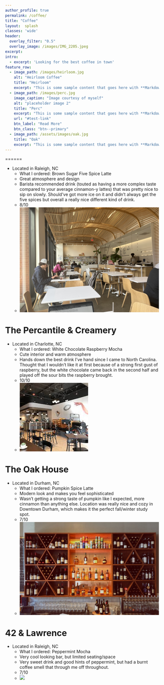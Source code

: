 ```yaml
---
author_profile: true
permalink: /coffee/
title: "Coffee"
layout:  splash
classes: 'wide'
header:
  overlay_filter: "0.5"
  overlay_image: /images/IMG_2205.jpeg
excerpt: 
intro: 
  - excerpt: 'Looking for the best coffee in town'
feature_row:
  - image_path: /images/heirloom.jpg
    alt: "Heirloom Coffee"
    title: "Heirloom"
    excerpt: "This is some sample content that goes here with **Markdown** formatting."
  - image_path: /images/perc.jpg
    image_caption: "Image courtesy of myself"
    alt: "placeholder image 2"
    title: "Perc"
    excerpt: "This is some sample content that goes here with **Markdown** formatting."
    url: "#test-link"
    btn_label: "Read More"
    btn_class: "btn--primary"
  - image_path: /assets/images/oak.jpg
    title: "Oak"
    excerpt: "This is some sample content that goes here with **Markdown** formatting."
---
```


======
* Located in Raleigh, NC
  * What I ordered: Brown Sugar Five Spice Latte
  * Great atmosphere and design
  * Barista recommended drink (touted as having a more complex taste compared to your average cinnamon-y lattes)  that was pretty nice to sip on slowly. Should’ve     got more ice on it and didn’t always get the five spices but overall a really nice different kind of drink. 
  * 8/10 
  * ![](/images/heirloom.jpeg)

The Percantile & Creamery
======
* Located in Charlotte, NC
  * What I ordered: White Chocolate Raspberry Mocha
  * Cute interior and warm atmosphere
  * Hands down the best drink I’ve hand since I came to North Carolina. Thought that I wouldn’t like it at first because of a strong first gust of raspberry, but the white chocolate came back in the second half and played off the sour bits the raspberry brought. 
  *  10/10
  *  ![](/images/perc.jpg)

The Oak House
======
* Located in Durham, NC
  * What I ordered: Pumpkin Spice Latte
  * Modern look and makes you feel sophisticated
  * Wasn’t getting a strong taste of pumpkin like I expected, more cinnamon than anything else. Location was really nice and cozy in Downtown Durham, which makes it the perfect fall/winter study spot. 
  * 7/10
  * ![](/images/oak.jpg)

42 & Lawrence 
======
* Located in Raleigh, NC
  * What I ordered: Peppermint Mocha
  * Very cool looking bar, but limited seating/space
  * Very sweet drink and good hints of peppermint, but had a burnt coffee smell that through me off throughout. 
  * 7/10
  * ![](/images/IMG_2205.jpeg)
